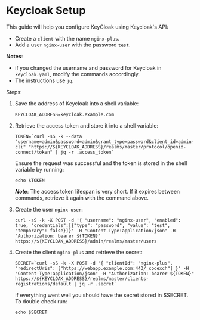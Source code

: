 # Keycloak Setup

This guide will help you configure KeyCloak using Keycloak's API:

- Create a `client` with the name `nginx-plus`.
- Add a user `nginx-user` with the password `test`.

**Notes**:

- if you changed the username and password for Keycloak in `keycloak.yaml`, modify the commands accordingly.
- The instructions use [`jq`](https://stedolan.github.io/jq/).

Steps:

1. Save the address of Keycloak into a shell variable:

    ```console
    KEYCLOAK_ADDRESS=keycloak.example.com
    ```

1. Retrieve the access token and store it into a shell variable:

    ```console
    TOKEN=`curl -sS -k --data "username=admin&password=admin&grant_type=password&client_id=admin-cli" "https://${KEYCLOAK_ADDRESS}/realms/master/protocol/openid-connect/token" | jq -r .access_token`
    ```

   Ensure the request was successful and the token is stored in the shell variable by running:
   ```console
   echo $TOKEN
   ```

    ***Note***: The access token lifespan is very short. If it expires between commands, retrieve it again with the
    command above.

1. Create the user `nginx-user`:

    ```console
    curl -sS -k -X POST -d '{ "username": "nginx-user", "enabled": true, "credentials":[{"type": "password", "value": "test", "temporary": false}]}' -H "Content-Type:application/json" -H "Authorization: bearer ${TOKEN}" https://${KEYCLOAK_ADDRESS}/admin/realms/master/users
    ```

1. Create the client `nginx-plus` and retrieve the secret:

    ```console
    SECRET=`curl -sS -k -X POST -d '{ "clientId": "nginx-plus", "redirectUris": ["https://webapp.example.com:443/_codexch"] }' -H "Content-Type:application/json" -H "Authorization: bearer ${TOKEN}" https://${KEYCLOAK_ADDRESS}/realms/master/clients-registrations/default | jq -r .secret`
    ```

    If everything went well you should have the secret stored in $SECRET. To double check run:

    ```console
    echo $SECRET
    ```
